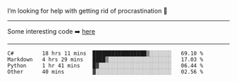 I’m looking for help with getting rid of procrastination 🤔

-----

Some interesting code :arrow_right: [here](https://github.com/zhen8838/playground)

-----

<!--START_SECTION:waka-->

```text
C#         18 hrs 11 mins  █████████████████▒░░░░░░░   69.10 %
Markdown   4 hrs 29 mins   ████▒░░░░░░░░░░░░░░░░░░░░   17.03 %
Python     1 hr 41 mins    █▓░░░░░░░░░░░░░░░░░░░░░░░   06.44 %
Other      40 mins         ▓░░░░░░░░░░░░░░░░░░░░░░░░   02.56 %
```

<!--END_SECTION:waka-->

<!--
**zhen8838/zhen8838** is a ✨ _special_ ✨ repository because its `README.md` (this file) appears on your GitHub profile.

Here are some ideas to get you started:

- 🔭 I’m currently working on ...
- 🌱 I’m currently learning ...
- 👯 I’m looking to collaborate on ...
 ...
- 💬 Ask me about ...
- 📫 How to reach me: ...
- 😄 Pronouns: ...
- ⚡ Fun fact: ...
-->
